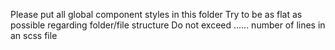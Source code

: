 Please put all global component styles in this folder
Try to be as flat as possible regarding folder/file structure
Do not exceed ...... number of lines in an scss file
